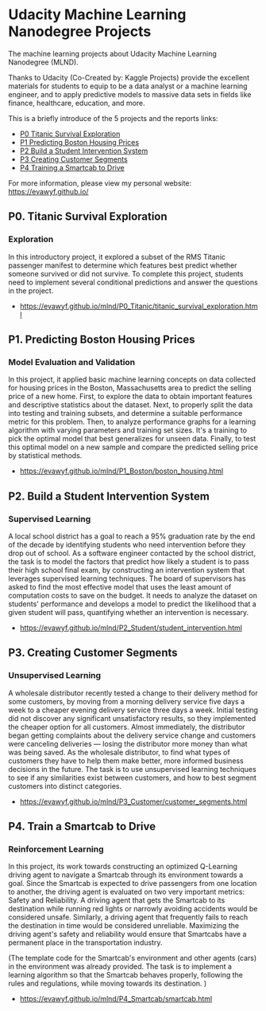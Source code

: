 # Udacity Machine Learning Nanodegree Projects
The machine learning projects about Udacity Machine Learning Nanodegree (MLND). 

Thanks to Udacity (Co-Created by: Kaggle Projects) provide the excellent materials for students to equip to be a data analyst or a machine learning engineer, and to apply predictive models to massive data sets in fields like finance, healthcare, education, and more. 

This is a briefly introduce of the 5 projects and the reports links: 

- [P0 Titanic Survival Exploration](https://evawyf.github.io/mlnd/P0_Titanic/titanic_survival_exploration.html)
- [P1 Predicting Boston Housing Prices](https://evawyf.github.io/mlnd/P1_Boston/boston_housing.html)
- [P2 Build a Student Intervention System](https://evawyf.github.io/mlnd/P2_Student/student_intervention.html)
- [P3 Creating Customer Segments](https://evawyf.github.io/mlnd/P3_Customer/customer_segments.html)
- [P4 Training a Smartcab to Drive](https://evawyf.github.io/mlnd/P4_Smartcab/smartcab.html)

For more information, please view my personal website: https://evawyf.github.io/


## P0. Titanic Survival Exploration

### Exploration

In this introductory project, it explored a subset of the RMS Titanic passenger manifest to determine which features best predict whether someone survived or did not survive. To complete this project, students need to implement several conditional predictions and answer the questions in the project. 

- https://evawyf.github.io/mlnd/P0_Titanic/titanic_survival_exploration.html


## P1. Predicting Boston Housing Prices

### Model Evaluation and Validation

In this project, it applied basic machine learning concepts on data collected for housing prices in the Boston, Massachusetts area to predict the selling price of a new home. First, to explore the data to obtain important features and descriptive statistics about the dataset. Next, to properly split the data into testing and training subsets, and determine a suitable performance metric for this problem. Then, to analyze performance graphs for a learning algorithm with varying parameters and training set sizes. It's a training to pick the optimal model that best generalizes for unseen data. Finally, to test this optimal model on a new sample and compare the predicted selling price by statistical methods.

- https://evawyf.github.io/mlnd/P1_Boston/boston_housing.html


## P2. Build a Student Intervention System

### Supervised Learning

A local school district has a goal to reach a 95% graduation rate by the end of the decade by identifying students who need intervention before they drop out of school. As a software engineer contacted by the school district, the task is to model the factors that predict how likely a student is to pass their high school final exam, by constructing an intervention system that leverages supervised learning techniques. The board of supervisors has asked to find the most effective model that uses the least amount of computation costs to save on the budget. It needs to analyze the dataset on students' performance and develops a model to predict the likelihood that a given student will pass, quantifying whether an intervention is necessary.

- https://evawyf.github.io/mlnd/P2_Student/student_intervention.html


## P3. Creating Customer Segments

### Unsupervised Learning

A wholesale distributor recently tested a change to their delivery method for some customers, by moving from a morning delivery service five days a week to a cheaper evening delivery service three days a week. Initial testing did not discover any significant unsatisfactory results, so they implemented the cheaper option for all customers. Almost immediately, the distributor began getting complaints about the delivery service change and customers were canceling deliveries — losing the distributor more money than what was being saved. As the wholesale distributor, to find what types of customers they have to help them make better, more informed business decisions in the future. The task is to use unsupervised learning techniques to see if any similarities exist between customers, and how to best segment customers into distinct categories.

- https://evawyf.github.io/mlnd/P3_Customer/customer_segments.html


## P4. Train a Smartcab to Drive

### Reinforcement Learning

In this project, its work towards constructing an optimized Q-Learning driving agent to navigate a Smartcab through its environment towards a goal. Since the Smartcab is expected to drive passengers from one location to another, the driving agent is evaluated on two very important metrics: Safety and Reliability. A driving agent that gets the Smartcab to its destination while running red lights or narrowly avoiding accidents would be considered unsafe. Similarly, a driving agent that frequently fails to reach the destination in time would be considered unreliable. Maximizing the driving agent's safety and reliability would ensure that Smartcabs have a permanent place in the transportation industry.

(The template code for the Smartcab's environment and other agents (cars) in the environment was already provided. The task is to implement a learning algorithm so that the Smartcab behaves properly, following the rules and regulations, while moving towards its destination. )

- https://evawyf.github.io/mlnd/P4_Smartcab/smartcab.html

